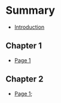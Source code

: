 # Summary

* [Introduction](README.md)

## Chapter 1

* [Page 1](./zh/Chapter1/Page1.md)

## Chapter 2

* [Page 1](./zh/Chapter2/Page1.md);